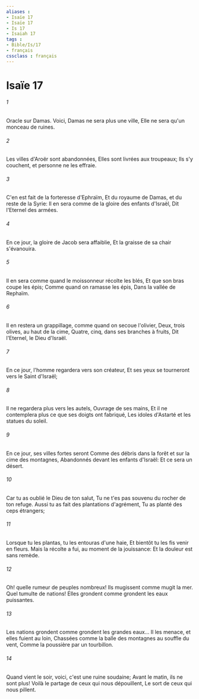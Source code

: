 ```yaml
---
aliases : 
- Isaïe 17
- Isaïe 17
- Is 17
- Isaiah 17
tags : 
- Bible/Is/17
- français
cssclass : français
---
```


# Isaïe 17

###### 1
Oracle sur Damas. Voici, Damas ne sera plus une ville, Elle ne sera qu'un monceau de ruines.
###### 2
Les villes d'Aroër sont abandonnées, Elles sont livrées aux troupeaux; Ils s'y couchent, et personne ne les effraie.
###### 3
C'en est fait de la forteresse d'Ephraïm, Et du royaume de Damas, et du reste de la Syrie: Il en sera comme de la gloire des enfants d'Israël, Dit l'Eternel des armées.
###### 4
En ce jour, la gloire de Jacob sera affaiblie, Et la graisse de sa chair s'évanouira.
###### 5
Il en sera comme quand le moissonneur récolte les blés, Et que son bras coupe les épis; Comme quand on ramasse les épis, Dans la vallée de Rephaïm.
###### 6
Il en restera un grappillage, comme quand on secoue l'olivier, Deux, trois olives, au haut de la cime, Quatre, cinq, dans ses branches à fruits, Dit l'Eternel, le Dieu d'Israël.
###### 7
En ce jour, l'homme regardera vers son créateur, Et ses yeux se tourneront vers le Saint d'Israël;
###### 8
Il ne regardera plus vers les autels, Ouvrage de ses mains, Et il ne contemplera plus ce que ses doigts ont fabriqué, Les idoles d'Astarté et les statues du soleil.
###### 9
En ce jour, ses villes fortes seront Comme des débris dans la forêt et sur la cime des montagnes, Abandonnés devant les enfants d'Israël: Et ce sera un désert.
###### 10
Car tu as oublié le Dieu de ton salut, Tu ne t'es pas souvenu du rocher de ton refuge. Aussi tu as fait des plantations d'agrément, Tu as planté des ceps étrangers;
###### 11
Lorsque tu les plantas, tu les entouras d'une haie, Et bientôt tu les fis venir en fleurs. Mais la récolte a fui, au moment de la jouissance: Et la douleur est sans remède.
###### 12
Oh! quelle rumeur de peuples nombreux! Ils mugissent comme mugit la mer. Quel tumulte de nations! Elles grondent comme grondent les eaux puissantes.
###### 13
Les nations grondent comme grondent les grandes eaux... Il les menace, et elles fuient au loin, Chassées comme la balle des montagnes au souffle du vent, Comme la poussière par un tourbillon.
###### 14
Quand vient le soir, voici, c'est une ruine soudaine; Avant le matin, ils ne sont plus! Voilà le partage de ceux qui nous dépouillent, Le sort de ceux qui nous pillent.
